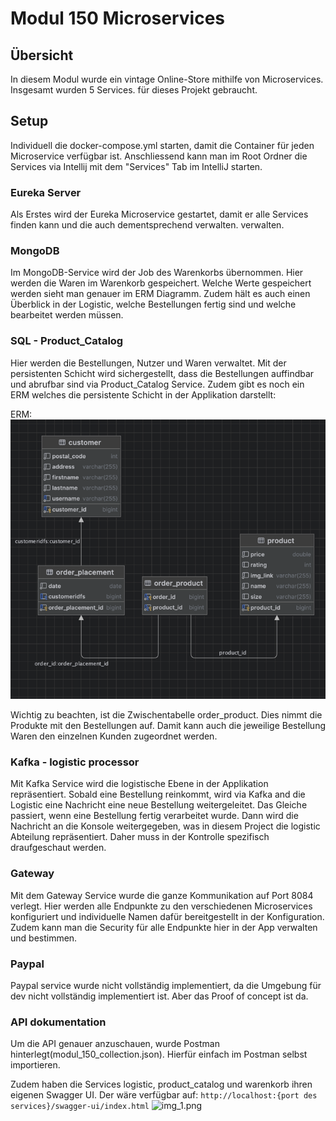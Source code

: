 # Modul 150 Microservices

## Übersicht

In diesem Modul wurde ein vintage Online-Store mithilfe von Microservices. Insgesamt wurden 5 Services.
für dieses Projekt gebraucht.

## Setup
Individuell die docker-compose.yml starten, damit die Container für jeden Microservice verfügbar ist. Anschliessend kann
man im Root Ordner die Services via Intellij mit dem "Services" Tab im IntelliJ starten.

### Eureka Server

Als Erstes wird der Eureka Microservice gestartet, damit er alle Services finden kann und die auch dementsprechend verwalten.
verwalten.

### MongoDB

Im MongoDB-Service wird der Job des Warenkorbs übernommen. Hier werden die Waren im Warenkorb gespeichert. Welche Werte 
gespeichert werden sieht man genauer im ERM Diagramm. Zudem hält es auch einen Überblick in der Logistic, welche Bestellungen
fertig sind und welche bearbeitet werden müssen.

### SQL - Product_Catalog
Hier werden die Bestellungen, Nutzer und Waren verwaltet. Mit der persistenten Schicht wird sichergestellt, dass die Bestellungen auffindbar und abrufbar sind via Product_Catalog Service.
Zudem gibt es noch ein ERM welches die persistente Schicht in der Applikation darstellt:

ERM:
![img.png](img.png)

Wichtig zu beachten, ist die Zwischentabelle order_product. Dies nimmt die Produkte mit den Bestellungen auf. Damit kann 
auch die jeweilige Bestellung Waren den einzelnen Kunden zugeordnet werden. 

### Kafka - logistic processor
Mit Kafka Service wird die logistische Ebene in der Applikation repräsentiert. Sobald eine Bestellung reinkommt,
wird via Kafka and die Logistic eine Nachricht eine neue Bestellung weitergeleitet. Das Gleiche passiert, wenn eine 
Bestellung fertig verarbeitet wurde. Dann wird die Nachricht an die Konsole weitergegeben, was in diesem Project die
logistic Abteilung repräsentiert. Daher muss in der Kontrolle spezifisch draufgeschaut werden. 

### Gateway
Mit dem Gateway Service wurde die ganze Kommunikation auf Port 8084 verlegt. Hier werden alle Endpunkte zu den verschiedenen
Microservices konfiguriert und individuelle Namen dafür bereitgestellt in der Konfiguration. Zudem kann man die Security für 
alle Endpunkte hier in der App verwalten und bestimmen. 

### Paypal

Paypal service wurde nicht vollständig implementiert, da die Umgebung für dev nicht vollständig implementiert ist. Aber 
das Proof of concept ist da. 

### API dokumentation

Um die API genauer anzuschauen, wurde Postman hinterlegt(modul_150_collection.json). Hierfür einfach im Postman selbst importieren.

Zudem haben die Services logistic, product_catalog und warenkorb ihren eigenen Swagger UI. Der wäre verfügbar auf:
```http://localhost:{port des services}/swagger-ui/index.html```
![img_1.png](img_1.png)


